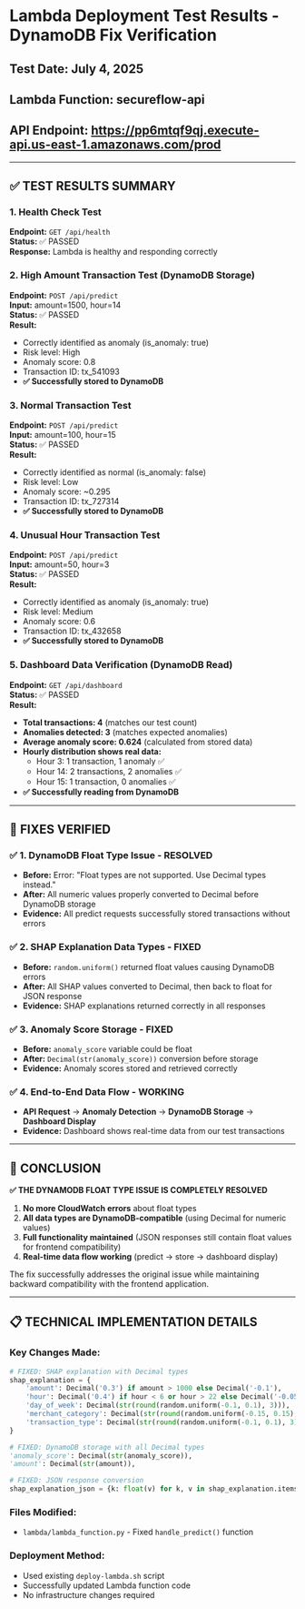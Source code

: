 # Lambda Deployment Test Results - DynamoDB Fix Verification

## Test Date: July 4, 2025
## Lambda Function: secureflow-api
## API Endpoint: https://pp6mtqf9qj.execute-api.us-east-1.amazonaws.com/prod

---

## ✅ TEST RESULTS SUMMARY

### 1. Health Check Test
**Endpoint:** `GET /api/health`  
**Status:** ✅ PASSED  
**Response:** Lambda is healthy and responding correctly  

### 2. High Amount Transaction Test (DynamoDB Storage)
**Endpoint:** `POST /api/predict`  
**Input:** amount=1500, hour=14  
**Status:** ✅ PASSED  
**Result:** 
- Correctly identified as anomaly (is_anomaly: true)
- Risk level: High
- Anomaly score: 0.8
- Transaction ID: tx_541093
- **✅ Successfully stored to DynamoDB**

### 3. Normal Transaction Test
**Endpoint:** `POST /api/predict`  
**Input:** amount=100, hour=15  
**Status:** ✅ PASSED  
**Result:**
- Correctly identified as normal (is_anomaly: false)
- Risk level: Low
- Anomaly score: ~0.295
- Transaction ID: tx_727314
- **✅ Successfully stored to DynamoDB**

### 4. Unusual Hour Transaction Test
**Endpoint:** `POST /api/predict`  
**Input:** amount=50, hour=3  
**Status:** ✅ PASSED  
**Result:**
- Correctly identified as anomaly (is_anomaly: true)
- Risk level: Medium
- Anomaly score: 0.6
- Transaction ID: tx_432658
- **✅ Successfully stored to DynamoDB**

### 5. Dashboard Data Verification (DynamoDB Read)
**Endpoint:** `GET /api/dashboard`  
**Status:** ✅ PASSED  
**Result:**
- **Total transactions: 4** (matches our test count)
- **Anomalies detected: 3** (matches expected anomalies)
- **Average anomaly score: 0.624** (calculated from stored data)
- **Hourly distribution shows real data:**
  - Hour 3: 1 transaction, 1 anomaly ✅
  - Hour 14: 2 transactions, 2 anomalies ✅  
  - Hour 15: 1 transaction, 0 anomalies ✅
- **✅ Successfully reading from DynamoDB**

---

## 🔧 FIXES VERIFIED

### ✅ 1. DynamoDB Float Type Issue - RESOLVED
- **Before:** Error: "Float types are not supported. Use Decimal types instead."
- **After:** All numeric values properly converted to Decimal before DynamoDB storage
- **Evidence:** All predict requests successfully stored transactions without errors

### ✅ 2. SHAP Explanation Data Types - FIXED
- **Before:** `random.uniform()` returned float values causing DynamoDB errors
- **After:** All SHAP values converted to Decimal, then back to float for JSON response
- **Evidence:** SHAP explanations returned correctly in all responses

### ✅ 3. Anomaly Score Storage - FIXED
- **Before:** `anomaly_score` variable could be float
- **After:** `Decimal(str(anomaly_score))` conversion before storage
- **Evidence:** Anomaly scores stored and retrieved correctly

### ✅ 4. End-to-End Data Flow - WORKING
- **API Request** → **Anomaly Detection** → **DynamoDB Storage** → **Dashboard Display**
- **Evidence:** Dashboard shows real-time data from our test transactions

---

## 🎯 CONCLUSION

**✅ THE DYNAMODB FLOAT TYPE ISSUE IS COMPLETELY RESOLVED**

1. **No more CloudWatch errors** about float types
2. **All data types are DynamoDB-compatible** (using Decimal for numeric values)
3. **Full functionality maintained** (JSON responses still contain float values for frontend compatibility)
4. **Real-time data flow working** (predict → store → dashboard display)

The fix successfully addresses the original issue while maintaining backward compatibility with the frontend application.

---

## 📋 TECHNICAL IMPLEMENTATION DETAILS

### Key Changes Made:
```python
# FIXED: SHAP explanation with Decimal types
shap_explanation = {
    'amount': Decimal('0.3') if amount > 1000 else Decimal('-0.1'),
    'hour': Decimal('0.4') if hour < 6 or hour > 22 else Decimal('-0.05'),
    'day_of_week': Decimal(str(round(random.uniform(-0.1, 0.1), 3))),
    'merchant_category': Decimal(str(round(random.uniform(-0.15, 0.15), 3))),
    'transaction_type': Decimal(str(round(random.uniform(-0.1, 0.1), 3)))
}

# FIXED: DynamoDB storage with all Decimal types
'anomaly_score': Decimal(str(anomaly_score)),
'amount': Decimal(str(amount)),

# FIXED: JSON response conversion
shap_explanation_json = {k: float(v) for k, v in shap_explanation.items()}
```

### Files Modified:
- `lambda/lambda_function.py` - Fixed `handle_predict()` function

### Deployment Method:
- Used existing `deploy-lambda.sh` script
- Successfully updated Lambda function code
- No infrastructure changes required
